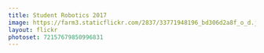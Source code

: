 ```yaml
---
title: Student Robotics 2017
image: https://farm3.staticflickr.com/2837/33771948196_bd306d2a8f_o_d.jpg
layout: flickr
photoset: 72157679850996831
---
```

